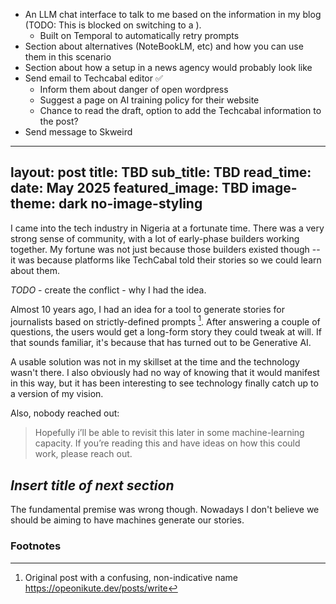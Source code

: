 
- An LLM chat interface to talk to me based on the information in my blog (TODO: This is blocked on switching to a ).
    - Built on Temporal to automatically retry prompts
- Section about alternatives (NoteBookLM, etc) and how you can use them in this scenario
- Section about how a setup in a news agency would probably look like
- Send email to Techcabal editor ✅
    - Inform them about danger of open wordpress
    - Suggest a page on AI training policy for their website
    - Chance to read the draft, option to add the Techcabal information to the post?
- Send message to Skweird

---
layout: post
title: TBD
sub_title: TBD
read_time: 
date: May 2025
featured_image: TBD
image-theme: dark no-image-styling
---

I came into the tech industry in Nigeria at a fortunate time. There was a very strong sense of community, with a lot of early-phase builders working together. My fortune was not just because those builders existed though -- it was because platforms like TechCabal told their stories so we could learn about them.

*TODO* - create the conflict - why I had the idea.

Almost 10 years ago, I had an idea for a tool to generate stories for journalists based on strictly-defined prompts [^1]. After answering a couple of questions, the users would get a long-form story they could tweak at will. If that sounds familiar, it's because that has turned out to be Generative AI. 

A usable solution was not in my skillset at the time and the technology wasn't there. I also obviously had no way of knowing that it would manifest in this way, but it has been interesting to see technology finally catch up to a version of my vision. 

Also, nobody reached out:
> Hopefully i’ll be able to revisit this later in some machine-learning capacity. If you’re reading this and have ideas on how this could work, please reach out.

## *Insert title of next section*
The fundamental premise was wrong though. Nowadays I don't believe we should be aiming to have machines generate our stories.




### Footnotes
[^1]: Original post with a confusing, non-indicative name https://opeonikute.dev/posts/write
